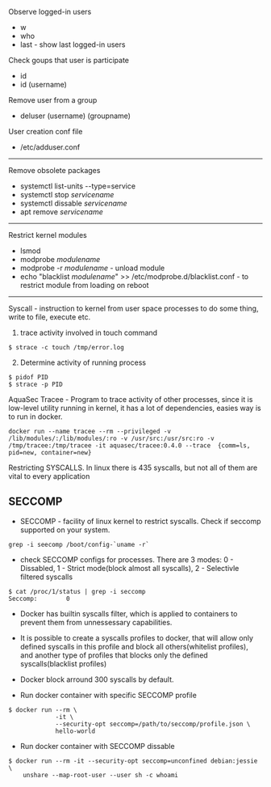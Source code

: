 Observe logged-in users
- w
- who
- last - show last logged-in users

Check goups that user is participate 
- id
- id (username)

Remove user from a group
- deluser (username) (groupname)

User creation conf file 
-  /etc/adduser.conf 
<hr>

Remove obsolete packages
- systemctl list-units --type=service
- systemctl stop *servicename*
- systemctl dissable *servicename*
- apt remove *servicename*
<hr>

Restrict kernel modules
- lsmod
- modprobe *modulename*
- modprobe -r *modulename* - unload module
- echo "blacklist *modulename*" >> /etc/modprobe.d/blacklist.conf - to restrict module from loading on reboot
<hr>
 
Syscall - instruction to kernel from user space processes to do some thing, write to file, execute etc.
1. trace activity involved in touch command
```
$ strace -c touch /tmp/error.log 
```
2. Determine activity of running process
```
$ pidof PID
$ strace -p PID
```

AquaSec Tracee - Program to trace activity of other processes, since it is low-level utility running in kernel, it has a lot of dependencies, easies way is to run in docker.
```
docker run --name tracee --rm --privileged -v /lib/modules/:/lib/modules/:ro -v /usr/src:/usr/src:ro -v /tmp/tracee:/tmp/tracee -it aquasec/tracee:0.4.0 --trace  {comm=ls, pid=new, container=new}
```

Restricting SYSCALLS. In linux there is 435 syscalls, but not all of them are vital to every application
## SECCOMP
- SECCOMP - facility of linux kernel to restrict syscalls. Check if seccomp supported on your system. 
```
grep -i seecomp /boot/config-`uname -r`
```
- check SECCOMP configs for processes. There are 3 modes: 0 - Dissabled, 1 - Strict mode(block almost all syscalls), 2 - Selectivle filtered syscalls
```
$ cat /proc/1/status | grep -i seccomp
Seccomp:        0
```
- Docker has builtin syscalls filter, which is applied to containers to prevent them from unnessessary capabilities.  
- It is possible to create a syscalls profiles to docker, that will allow only defined syscalls in this profile and block all others(whitelist profiles), and another type of profiles that blocks only the defined syscalls(blacklist profiles)
- Docker block arround 300 syscalls by default. 

- Run docker container with specific SECCOMP profile 
```
$ docker run --rm \
             -it \
             --security-opt seccomp=/path/to/seccomp/profile.json \
             hello-world
```
- Run docker container with SECCOMP dissable
```
$ docker run --rm -it --security-opt seccomp=unconfined debian:jessie \
    unshare --map-root-user --user sh -c whoami
```